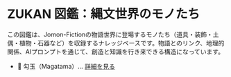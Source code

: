 # ZUKAN 図鑑：縄文世界のモノたち

この図鑑は、Jomon-Fictionの物語世界に登場するモノたち（道具・装飾・土偶・植物・石器など）を収録するナレッジベースです。物語とのリンク、地理的関係、AIプロンプトを通じて、創造と知識を行き来できる構造になっています。

- 🧿 勾玉（Magatama）… [詳細を見る](./items/magatama.yaml)
